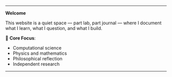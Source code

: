 ---

**Welcome**

This website is a quiet space — part lab, part journal — where I document what I learn, what I question, and what I build.

🧠 **Core Focus**:  
- Computational science  
- Physics and mathematics  
- Philosophical reflection  
- Independent research  

---